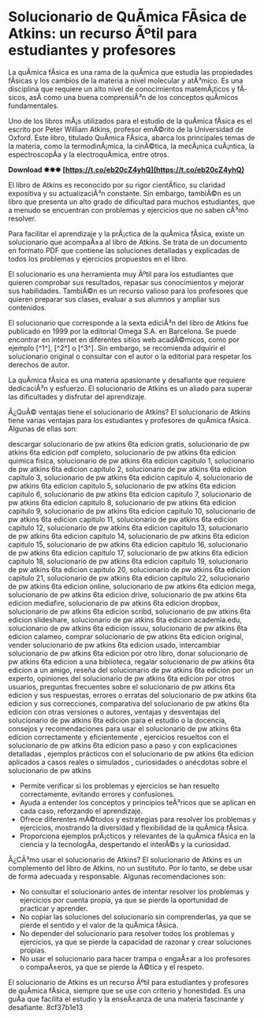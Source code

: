 
 
# Solucionario de QuÃ­mica FÃ­sica de Atkins: un recurso Ãºtil para estudiantes y profesores
 
La quÃ­mica fÃ­sica es una rama de la quÃ­mica que estudia las propiedades fÃ­sicas y los cambios de la materia a nivel molecular y atÃ³mico. Es una disciplina que requiere un alto nivel de conocimientos matemÃ¡ticos y fÃ­sicos, asÃ­ como una buena comprensiÃ³n de los conceptos quÃ­micos fundamentales.
 
Uno de los libros mÃ¡s utilizados para el estudio de la quÃ­mica fÃ­sica es el escrito por Peter William Atkins, profesor emÃ©rito de la Universidad de Oxford. Este libro, titulado QuÃ­mica FÃ­sica, abarca los principales temas de la materia, como la termodinÃ¡mica, la cinÃ©tica, la mecÃ¡nica cuÃ¡ntica, la espectroscopÃ­a y la electroquÃ­mica, entre otros.
 
**Download ✸✸✸ [https://t.co/eb20cZ4yhQ](https://t.co/eb20cZ4yhQ)**


 
El libro de Atkins es reconocido por su rigor cientÃ­fico, su claridad expositiva y su actualizaciÃ³n constante. Sin embargo, tambiÃ©n es un libro que presenta un alto grado de dificultad para muchos estudiantes, que a menudo se encuentran con problemas y ejercicios que no saben cÃ³mo resolver.
 
Para facilitar el aprendizaje y la prÃ¡ctica de la quÃ­mica fÃ­sica, existe un solucionario que acompaÃ±a al libro de Atkins. Se trata de un documento en formato PDF que contiene las soluciones detalladas y explicadas de todos los problemas y ejercicios propuestos en el libro.
 
El solucionario es una herramienta muy Ãºtil para los estudiantes que quieren comprobar sus resultados, repasar sus conocimientos y mejorar sus habilidades. TambiÃ©n es un recurso valioso para los profesores que quieren preparar sus clases, evaluar a sus alumnos y ampliar sus contenidos.
 
El solucionario que corresponde a la sexta ediciÃ³n del libro de Atkins fue publicado en 1999 por la editorial Omega S.A. en Barcelona. Se puede encontrar en internet en diferentes sitios web acadÃ©micos, como por ejemplo [^1^], [^2^] o [^3^]. Sin embargo, se recomienda adquirir el solucionario original o consultar con el autor o la editorial para respetar los derechos de autor.
 
La quÃ­mica fÃ­sica es una materia apasionante y desafiante que requiere dedicaciÃ³n y esfuerzo. El solucionario de Atkins es un aliado para superar las dificultades y disfrutar del aprendizaje.
  
Â¿QuÃ© ventajas tiene el solucionario de Atkins? El solucionario de Atkins tiene varias ventajas para los estudiantes y profesores de quÃ­mica fÃ­sica. Algunas de ellas son:
 
descargar solucionario de pw atkins 6ta edicion gratis,  solucionario de pw atkins 6ta edicion pdf completo,  solucionario de pw atkins 6ta edicion quimica fisica,  solucionario de pw atkins 6ta edicion capitulo 1,  solucionario de pw atkins 6ta edicion capitulo 2,  solucionario de pw atkins 6ta edicion capitulo 3,  solucionario de pw atkins 6ta edicion capitulo 4,  solucionario de pw atkins 6ta edicion capitulo 5,  solucionario de pw atkins 6ta edicion capitulo 6,  solucionario de pw atkins 6ta edicion capitulo 7,  solucionario de pw atkins 6ta edicion capitulo 8,  solucionario de pw atkins 6ta edicion capitulo 9,  solucionario de pw atkins 6ta edicion capitulo 10,  solucionario de pw atkins 6ta edicion capitulo 11,  solucionario de pw atkins 6ta edicion capitulo 12,  solucionario de pw atkins 6ta edicion capitulo 13,  solucionario de pw atkins 6ta edicion capitulo 14,  solucionario de pw atkins 6ta edicion capitulo 15,  solucionario de pw atkins 6ta edicion capitulo 16,  solucionario de pw atkins 6ta edicion capitulo 17,  solucionario de pw atkins 6ta edicion capitulo 18,  solucionario de pw atkins 6ta edicion capitulo 19,  solucionario de pw atkins 6ta edicion capitulo 20,  solucionario de pw atkins 6ta edicion capitulo 21,  solucionario de pw atkins 6ta edicion capitulo 22,  solucionario de pw atkins 6ta edicion online,  solucionario de pw atkins 6ta edicion mega,  solucionario de pw atkins 6ta edicion drive,  solucionario de pw atkins 6ta edicion mediafire,  solucionario de pw atkins 6ta edicion dropbox,  solucionario de pw atkins 6ta edicion scribd,  solucionario de pw atkins 6ta edicion slideshare,  solucionario de pw atkins 6ta edicion academia.edu,  solucionario de pw atkins 6ta edicion issuu,  solucionario de pw atkins 6ta edicion calameo,  comprar solucionario de pw atkins 6ta edicion original,  vender solucionario de pw atkins 6ta edicion usado,  intercambiar solucionario de pw atkins 6ta edicion por otro libro,  donar solucionario de pw atkins 6ta edicion a una biblioteca,  regalar solucionario de pw atkins 6ta edicion a un amigo,  reseña del solucionario de pw atkins 6ta edicion por un experto,  opiniones del solucionario de pw atkins 6ta edicion por otros usuarios,  preguntas frecuentes sobre el solucionario de pw atkins 6ta edicion y sus respuestas,  errores o erratas del solucionario de pw atkins 6ta edicion y sus correcciones,  comparativa del solucionario de pw atkins 6ta edicion con otras versiones o autores,  ventajas y desventajas del solucionario de pw atkins 6ta edicion para el estudio o la docencia,  consejos y recomendaciones para usar el solucionario de pw atkins 6ta edicion correctamente y eficientemente ,  ejercicios resueltos con el solucionario de pw atkins 6ta edicion paso a paso y con explicaciones detalladas ,  ejemplos prácticos con el solucionario de pw atkins 6ta edicion aplicados a casos reales o simulados ,  curiosidades o anécdotas sobre el solucionario de pw atkins
 
- Permite verificar si los problemas y ejercicios se han resuelto correctamente, evitando errores y confusiones.
- Ayuda a entender los conceptos y principios teÃ³ricos que se aplican en cada caso, reforzando el aprendizaje.
- Ofrece diferentes mÃ©todos y estrategias para resolver los problemas y ejercicios, mostrando la diversidad y flexibilidad de la quÃ­mica fÃ­sica.
- Proporciona ejemplos prÃ¡cticos y relevantes de la quÃ­mica fÃ­sica en la ciencia y la tecnologÃ­a, despertando el interÃ©s y la curiosidad.

Â¿CÃ³mo usar el solucionario de Atkins? El solucionario de Atkins es un complemento del libro de Atkins, no un sustituto. Por lo tanto, se debe usar de forma adecuada y responsable. Algunas recomendaciones son:

- No consultar el solucionario antes de intentar resolver los problemas y ejercicios por cuenta propia, ya que se pierde la oportunidad de practicar y aprender.
- No copiar las soluciones del solucionario sin comprenderlas, ya que se pierde el sentido y el valor de la quÃ­mica fÃ­sica.
- No depender del solucionario para resolver todos los problemas y ejercicios, ya que se pierde la capacidad de razonar y crear soluciones propias.
- No usar el solucionario para hacer trampa o engaÃ±ar a los profesores o compaÃ±eros, ya que se pierde la Ã©tica y el respeto.

El solucionario de Atkins es un recurso Ãºtil para estudiantes y profesores de quÃ­mica fÃ­sica, siempre que se use con criterio y honestidad. Es una guÃ­a que facilita el estudio y la enseÃ±anza de una materia fascinante y desafiante.
 8cf37b1e13
 
